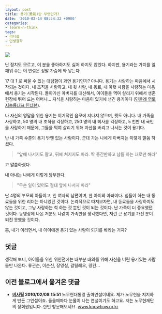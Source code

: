 ```yaml
---
layout: post
title: 용기(勇氣)란 무엇인가?
date: '2010-02-14 08:54:32 +0900'
categories:
- learn-n-think
tags:
- 리더쉽
- 인생철학
---
```


[![](http://img.youtube.com/vi/z_epbKeDa_o/0.jpg)](http://www.youtube.com/watch?v=z_epbKeDa_o)

난 정치도 모르고, 이 분을 좋아하지도 싫어 하지도 않았다. 하지만, 용기라는 가치를 일깨워 주는 이 연설은 정말 가슴에 와 닿는다.

17 대 1 로 싸울 수 있는 대담함이 과연 용기인가? 아니다. 용기는 사랑하는 마음에서 시작되는 것이다. 내 조직을 사랑하고, 내 윗 사람, 내 동료, 내 아랫 사람을 사랑하는 마음에서 용기는 시작된다. 돌아가신 아버지를 대신해서, 아이들을 먹여 살리기 위해서 생존현장에 뛰어 드는 어머니... 자식을 사랑하는 마음이 있기에 생긴 용기이다 ([민들레 영토 지승룡대표 인터뷰](http://news.nate.com/view/20100127n06287)).

나 자신의 영달을 위한 용기는 이기적인 음모에 지나지 않으며, 뭣도 아니다. 내 가족을 사랑하고, 50 명의 내 조직을 걱정하고, 250 명의 내 회사를 걱정하고, 5 천만 내 국민을 사랑하기 때문에, 그들을 먹여 살리기 위해 자신을 버리고 나서는 것이 용기다.

난 내 가족 수준의 용기 밖엔 없는 사람이다. 군대 가는 나에게 아버지는 이렇게 말씀 하셨다.

> "앞에 나서지도 말고, 뒤에 쳐지지도 마라. 딱 중간만하고 남들 하는 대로만 해라"

고 말씀하셨다.

내 아내는 나에게 이렇게 당부한다.

> "무슨 일이 있어도 절대 앞에 나서지 마라"

난 4명의 부모의 아들이고, 한 여자의 남편이며, 한 아이의 아빠이다. 힘들어 하는 내 동료들을 위한 리더는 아니었던 것이다. 논리적으로 따져보자면, 내 동료들을 사랑하지도 않는 것이고, 그냥 사랑하는 척 하는 것 뿐인 것이 되는 것이다. 난 가족이 더 중요했던 것이다. 동영상에 나온 저분도 나같이 가족만을 생각했다면, 저런 큰 용기를 가진 분이 되진 못했을 것이다.

흠, 내가 이러면서, 내 아이에겐 용기 있는 사람이 되기를 바라는 거지?

## 덧글

생각해 보니, 아이들을 위한 위인전에는 대부분 대의를 위해 자신을 버린 용기있는 사람들만 나온다. 류관순, 이순신, 장영실, 갈릴레오, 링컨...

## 이전 블로그에서 옮겨온 댓글

- **[버사틸](http://blog.naver.com/joonyou97) 2010/02/08 15:51** 노무현대통령 출마연설이네요. 제가 노무현을 지지하게 만든 그연설이죠. 들을때마다 눈물이 나는 연설이기도 하고요. 저는 노무현재단의 정회원입니다. 한번 방문해보세요. www.knowhow.or.kr
